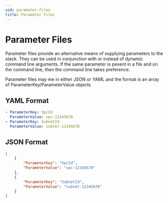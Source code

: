 ```yaml
---
uid: parameter-files
title: Parameter Files
---
```

# Parameter Files

Parameter files provide an alternative means of supplying parameters to the stack. They can be used in conjunction with or instead of dynamic command line arguments. If the same parameter is pesent in a file and on the command line, then the command line takes preference.

Parameter files may me in either JSON or YAML and the format is an array of ParameterKey/ParameterValue objects

## YAML Format

```yaml
- ParameterKey: VpcId
  ParameterValue: vpc-12345678
- ParameterKey: SubnetId
  ParameterValue: subnet-12345678
```

## JSON Format

```json
[
    {
        "ParameterKey": "VpcId",
        "ParameterValue": "vpc-12345678"
    },
    {
        "ParameterKey": "SubnetId",
        "ParameterValue": "subnet-12345678"
    }
]
```

